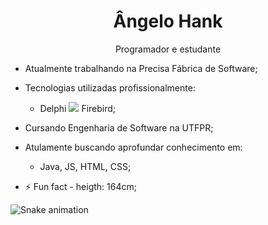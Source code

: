   <h1 align="center">Ângelo Hank</h1>
  <p align="center">Programador e estudante</p>
  
- Atualmente trabalhando na Precisa Fábrica de Software;
- Tecnologias utilizadas profissionalmente: 
    - Delphi
    <img src="https://w7.pngwing.com/pngs/715/817/png-transparent-firebird-database-microsoft-sql-server-logo-logo-free-logo-area-sql-thumbnail.png"> Firebird;
    
- Cursando Engenharia de Software na UTFPR;
- Atulamente buscando aprofundar conhecimento em:
    - Java, JS, HTML, CSS;

- ⚡ Fun fact - heigth: 164cm;

![Snake animation](https://github.com/littleMen21/littleMen21/blob/output/github-contribution-grid-snake.svg)
